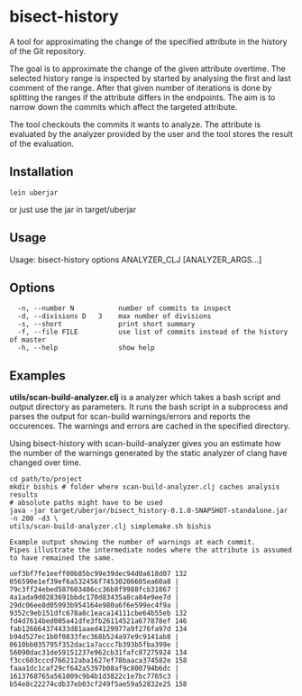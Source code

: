 # bisect-history
A tool for approximating the change of the specified attribute in the history of the Git repository.

The goal is to approximate the change of the given attribute overtime.
The selected history range is inspected by started by analysing the first and last comment of the range.
After that given number of iterations is done by splitting the ranges if the attribute differs in the endpoints.
The aim is to narrow down the commits which affect the targeted attribute.

The tool checkouts the commits it wants to analyze.
The attribute is evaluated by the analyzer provided by the user and the tool stores the result of the evaluation.


## Installation
```
lein uberjar
```
or just use the jar in target/uberjar

## Usage
Usage: bisect-history options ANALYZER_CLJ  [ANALYZER_ARGS...]

## Options

````
  -n, --number N           number of commits to inspect
  -d, --divisions D   3    max number of divisions
  -s, --short              print short summary
  -f, --file FILE          use list of commits instead of the history of master
  -h, --help               show help
````

## Examples

**utils/scan-build-analyzer.clj** is a analyzer which takes a bash script and output directory as parameters.
It runs the bash script in a subprocess and parses the output for scan-build warnings/errors and reports the occurences.
The warnings and errors are cached in the specified directory.

Using bisect-history with scan-build-analyzer gives you an estimate how the number of the warnings generated by the static analyzer of clang have changed over time.

```
cd path/to/project
mkdir bishis # folder where scan-build-analyzer.clj caches analysis results
# absolute paths might have to be used
java -jar target/uberjar/bisect_history-0.1.0-SNAPSHOT-standalone.jar -n 200 -d3 \
utils/scan-build-analyzer.clj simplemake.sh bishis

Example output showing the number of warnings at each commit.
Pipes illustrate the intermediate nodes where the attribute is assumed to have remained the same.

uef3bf7fe1eeff00b85bc99e39dec94d0a618d07 132
056590e1ef39ef6a532456f74530206605ea60a8 |
79c3ff24ebed587603486cc36b8f9988fcb31867 |
4a1ada9d0283691bbdc170d83435a8ca84e9ee7d |
29dc06ee8d05993b954164e980a6f6e599ec4f9a |
9352c9eb151dfc678a8c1eaca14111cbe64b55eb 132
fd4d7614bed005a41dfe3fb26114521a677878ef 146
fab126664374433d81aaed4129977a9f276fa97d 134
b94d527ec1b0f0833fec368b524a97e9c9141ab8 |
0610bb035795f352dac1a7accc7b393b5fba399e |
56090dac31de59151237e962cb31fafc87275924 134
f3cc603cccd766212aba1627ef78baaca374582e 158
faaa1dc1caf29cf642a5397b08af9c800794b6dc |
1613768765a561009c9b4b1d3822c1e7bc7765c3 |
b54e8c22274cdb37eb03cf249f5ae59a52832e25 158
